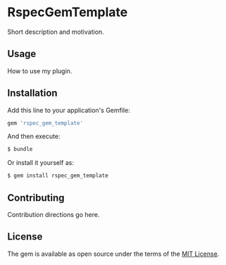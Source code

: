 # RspecGemTemplate
Short description and motivation.

## Usage
How to use my plugin.

## Installation
Add this line to your application's Gemfile:

```ruby
gem 'rspec_gem_template'
```

And then execute:
```bash
$ bundle
```

Or install it yourself as:
```bash
$ gem install rspec_gem_template
```

## Contributing
Contribution directions go here.

## License
The gem is available as open source under the terms of the [MIT License](https://opensource.org/licenses/MIT).

